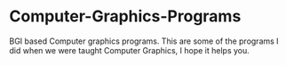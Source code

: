 # Computer-Graphics-Programs

BGI based Computer graphics programs.
This are some of the programs I did when we were taught Computer Graphics, I hope it helps you. 
